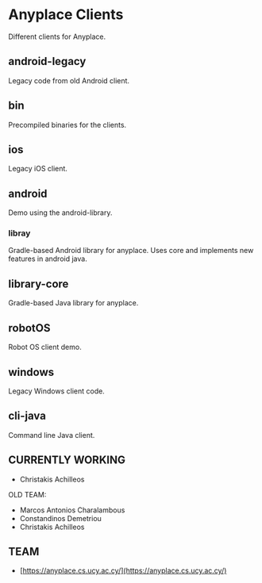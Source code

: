 Anyplace Clients
================
Different clients for Anyplace.

## android-legacy
Legacy code from old Android client.

## bin
Precompiled binaries for the clients.

## ios 
Legacy iOS client.

## android
Demo using the android-library.

### libray
Gradle-based Android library for anyplace.
Uses core and implements new features in android java.

## library-core
Gradle-based Java library for anyplace.

## robotOS
Robot OS client demo.

## windows
Legacy Windows client code.

## cli-java
Command line Java client.


CURRENTLY WORKING
---
* Christakis Achilleos

OLD TEAM:
* Marcos Antonios Charalambous
* Constandinos Demetriou
* Christakis Achilleos

TEAM
---
* [https://anyplace.cs.ucy.ac.cy/](https://anyplace.cs.ucy.ac.cy/)
